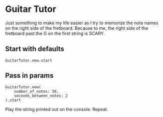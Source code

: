 # Guitar Tutor

Just something to make my life easier as I try to memorize the note names on the right side of the fretboard. Because to me, the right side of the fretboard past the G on the first string is SCARY. 

## Start with defaults
```
GuitarTutor.new.start
```

## Pass in params
```
GuitarTutor.new(
    number_of_notes: 50,
    seconds_between_notes: 2
).start
```

Play the string printed out on the console. Repeat.